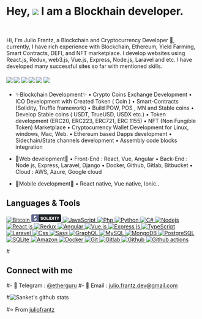 <h1>Hey, <img src="https://raw.githubusercontent.com/iampavangandhi/iampavangandhi/master/gifs/Hi.gif" width="30px"> I am a Blockhain developer.</h1>
<br/>

Hi, I'm Julio Frantz, a Blockchain and Cryptocurrency Developer 🚀, currently, I have rich experience with Blockchain, Ethereum, Yield Farming, Smart Contracts, DEFI, and NFT marketplace. I develop websites using React.js, Redux, web3.js, Vue.js, Express, Node.js, Laravel and etc.
I have developed many successful sites so far with mentioned skills.

####      ![](https://img.shields.io/badge/Blockchain-%3C%2F%3E-blueviolet) ![](https://img.shields.io/badge/Solidity-%3C%2F%3E-yellow) ![](https://img.shields.io/badge/Typescript-%7C-0%2C%2022%2C%20100) ![](https://img.shields.io/badge/Web3.js-%7C-yellowgreen) ![](https://img.shields.io/badge/Smart%20Contracts-%7C-blue) ![](https://img.shields.io/badge/Cryptocurrency-%7C-ff69b4)

- ✨Blockchain Development✨
• Crypto Coins Exchange Development
• ICO Development with Created Token ( Coin )
• Smart-Contracts (Solidity, Truffle framework)
• Build POW, POS , MN and Stable coins
• Develop Stable coins ( USDT, TrueUSD, USDX etc.)
• Token development (ERC20, ERC223, ERC721, ERC 1155)
• NFT (Non Fungible Token) Marketplace
• Cryptocurrency Wallet Development for Linux, windows, Mac, Web.
• Ethereum based Dapps development
• Sidechain/State channels development
• Assembly code blocks integration

- 💞️Web development💞️
• Front-End : React, Vue, Angular
• Back-End : Node js, Express, Laravel, Django
• Docker, Github, Gitlab, Bitbucket
• Cloud : AWS, Azure, Google cloud

- 🌱Mobile development🌱
• React native, Vue native, Ionic..


<h2>Languages & Tools</h2>


<div>
  <a href="#">
    <img alt="Bitcoin" src="https://img.shields.io/badge/Bitcoin-ab790d?style=flat&logo=bitcoin&logoColor=white" />
  </a>
  <a href="#">
    <img alt="Solidity" src="https://github.com/BCDev727/BCDev727/blob/main/icons/solidity.png" />
  </a>
  <a href="#">
    <img alt="JavaScript" src="https://img.shields.io/badge/JavaScript-323330?style=flat&logo=javascript&logoColor=F7DF1E" />
  </a>
  <a href="#">
    <img alt="Php" src="https://img.shields.io/badge/PHP-777BB4?style=flat&logo=php&logoColor=white" />
  </a>
  <a href="#">
    <img alt="Python" src="https://img.shields.io/badge/Python-14354C?style=flat&logo=python&logoColor=white" />
  </a>
  <a href="#">
    <img alt="C#" src="https://img.shields.io/badge/C%23-239120?style=flat&logo=c-sharp&logoColor=white" />
  </a>
  <a href="#">
    <img alt="Nodejs" src="https://img.shields.io/badge/-Nodejs-43853d?style=flat&logo=Node.js&logoColor=white" />
  </a>
  <a href="#">
    <img alt="React.js" src="https://img.shields.io/badge/-ReactJS-61DAFB?style=flat&logo=react&logoColor=white" />
  </a>
  <a href="#">
    <img alt="Redux" src="https://img.shields.io/badge/-Redux-764ABC?style=flat&logo=redux&logoColor=white" />
  </a>
  <a href="#">
    <img alt="Angular" src="https://img.shields.io/badge/-Angular-DD0031?style=flat&logo=angular&logoColor=white" />
  </a>
  <a href="#">
    <img alt="Vue.js" src="https://img.shields.io/badge/Vue.js-35495E?style=flat&logo=vue.js&logoColor=4FC08D" />
  </a>
  <a href="#">
    <img alt="Express.js" src="https://img.shields.io/badge/Express.js-80a50e?style=flat&logoColor=white" />
  </a>
  <a href="#">
    <img alt="TypeScript" src="https://img.shields.io/badge/-TypeScript-007ACC?style=flat&logo=typescript&logoColor=white" />
  </a>
  <a href="#">
    <img alt="Laravel" src="https://img.shields.io/badge/Laravel-FF2D20?style=flat&logo=laravel&logoColor=white" />
  </a>
  <a href="#">
    <img alt="Css" src="https://img.shields.io/badge/CSS-239120?&style=flat&logo=css3&logoColor=white" />
  </a>
  <a href="#">
    <img alt="Sass" src="https://img.shields.io/badge/-Sass-CC6699?style=flat&logo=sass&logoColor=white" />
  </a>
  <a href="#">
    <img alt="GraphQL" src="https://img.shields.io/badge/-GraphQL-E10098?style=flat&logo=graphql&logoColor=white" />
  </a>
  <a href="#">
    <img alt="MySQL" src="https://img.shields.io/badge/-MySQL-0f69a9?style=flat&logo=mysql&logoColor=white" />
  </a>
  <a href="#">
    <img alt="MongoDB" src="https://img.shields.io/badge/-MongoDB-13aa52?style=flat&logo=mongodb&logoColor=white" />
  </a>
  <a href="#">
    <img alt="PostgreSQL" src="https://img.shields.io/badge/PostgreSQL-316192?style=flat&logo=postgresql&logoColor=white" />
  </a>
  <a href="#">
    <img alt="SQLite" src="https://img.shields.io/badge/SQLite-07405E?style=flat&logo=sqlite&logoColor=white" />
  </a>
  <a href="#">
    <img alt="Amazon" src="https://img.shields.io/badge/Amazon_AWS-232F3E?style=flat&logo=amazon-aws&logoColor=white" />
  </a>
  <a href="#">
    <img alt="Docker" src="https://img.shields.io/badge/-Docker-46a2f1?style=flat&logo=docker&logoColor=white" />
  </a>
  <a href="#">
    <img alt="Git" src="https://img.shields.io/badge/-Git-F05032?style=flat&logo=git&logoColor=white" />
  </a>
  <a href="#">
    <img alt="Gitlab" src="https://img.shields.io/badge/-GitLab-FCA121?style=flat&logo=gitlab" />
  </a>
  <a href="#">
    <img alt="Github" src="https://img.shields.io/badge/-GitHub-181717?style=flat&logo=github" />
  </a>
  <a href="#">
    <img alt="Github actions" src="https://img.shields.io/badge/-Github_Actions-2088FF?style=flat&logo=github-actions&logoColor=white" />
  </a>
</div>

#<h2>Connect with me</h2>

#- 💬 Telegram : [@etherguru](https://t.me/etherguru)
#- 📝 Email : julio.frantz.dev@gmail.com

#![Sanket's github stats](https://github-readme-stats.vercel.app/api?username=juliofrantz&show_icons=true&theme=radical)




#⭐️ From [juliofrantz](https://github.com/juliofrantz)

